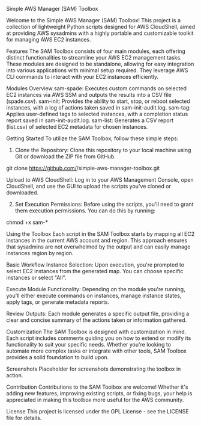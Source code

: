 Simple AWS Manager (SAM) Toolbox

Welcome to the Simple AWS Manager (SAM) Toolbox! This project is a collection of lightweight Python scripts designed for AWS CloudShell, aimed at providing AWS sysadmins with a highly portable and customizable toolkit for managing AWS EC2 instances.

Features
The SAM Toolbox consists of four main modules, each offering distinct functionalities to streamline your AWS EC2 management tasks. These modules are designed to be standalone, allowing for easy integration into various applications with minimal setup required. They leverage AWS CLI commands to interact with your EC2 instances efficiently.

Modules Overview
sam-spade: Executes custom commands on selected EC2 instances via AWS SSM and outputs the results into a CSV file (spade.csv).
sam-init: Provides the ability to start, stop, or reboot selected instances, with a log of actions taken saved in sam-init-audit.log.
sam-tag: Applies user-defined tags to selected instances, with a completion status report saved in sam-init-audit.log.
sam-list: Generates a CSV report (list.csv) of selected EC2 metadata for chosen instances.

Getting Started
To utilize the SAM Toolbox, follow these simple steps:

1. Clone the Repository: Clone this repository to your local machine using Git or download the ZIP file from GitHub.

git clone https://github.com/<your-username>/simple-aws-manager-toolbox.git

Upload to AWS CloudShell: Log in to your AWS Management Console, open CloudShell, and use the GUI to upload the scripts you've cloned or downloaded.

2. Set Execution Permissions: Before using the scripts, you'll need to grant them execution permissions. You can do this by running:

chmod +x sam-*

Using the Toolbox
Each script in the SAM Toolbox starts by mapping all EC2 instances in the current AWS account and region. This approach ensures that sysadmins are not overwhelmed by the output and can easily manage instances region by region.

Basic Workflow
Instance Selection: Upon execution, you're prompted to select EC2 instances from the generated map. You can choose specific instances or select "All".

Execute Module Functionality: Depending on the module you're running, you'll either execute commands on instances, manage instance states, apply tags, or generate metadata reports.

Review Outputs: Each module generates a specific output file, providing a clear and concise summary of the actions taken or information gathered.

Customization
The SAM Toolbox is designed with customization in mind. Each script includes comments guiding you on how to extend or modify its functionality to suit your specific needs. Whether you're looking to automate more complex tasks or integrate with other tools, SAM Toolbox provides a solid foundation to build upon.

Screenshots
Placeholder for screenshots demonstrating the toolbox in action.

Contribution
Contributions to the SAM Toolbox are welcome! Whether it's adding new features, improving existing scripts, or fixing bugs, your help is appreciated in making this toolbox more useful for the AWS community.

License
This project is licensed under the GPL License - see the LICENSE file for details.
